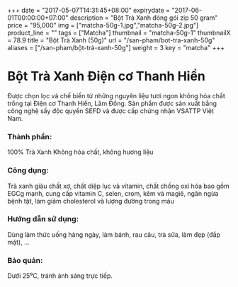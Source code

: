 +++
date = "2017-05-07T14:31:45+08:00"
expirydate = "2017-06-01T00:00:00+07:00"
description = "Bột Trà Xanh đóng gói zip 50 gram"
price = "95,000"
img = ["matcha-50g-1.jpg","matcha-50g-2.jpg"]
product_line = ""
tags = ["Matcha"]
thumbnail = "matcha-50g-1"
thumbnailX = 78.9
title = "Bột Trà Xanh (50g)"
url = "/san-pham/bot-tra-xanh-50g"
aliases = ["/san-pham/bột-trà-xanh-50g"]
weight = 3
key = "matcha"
+++

# Bột Trà Xanh Điện cơ Thanh Hiền 
                          
Được chọn lọc và chế biến từ những nguyên liệu 
tươi ngon không hóa chất trồng tại Điện cơ Thanh Hiền, Lâm Đồng. Sản phẩm được 
sản xuất bằng công nghệ sấy độc quyền SEFD và được cấp chứng nhận 
VSATTP Việt Nam.

### Thành phần: 
100% Trà Xanh
Không hóa chất, không hương liệu

### Công dụng: 
Trà xanh giàu chất xơ, chất diệp lục 
và vitamin, chất chống oxi hóa bao 
gồm EGCg mạnh, cung cấp vitamin 
C, selen, crom, kẽm và magiê, ngăn 
ngừa bệnh tật, làm giảm cholesterol 
và lượng đường trong máu

### Hướng dẫn sử dụng:  
Dùng làm thức uống hàng ngày, 
làm bánh, rau câu, trà sữa, làm đẹp 
(đắp mặt), …

### Bảo quản: 
Dưới 25⁰C, tránh ánh sáng trực tiếp.

